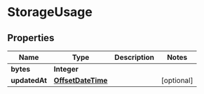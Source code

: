

# StorageUsage

## Properties

| Name | Type | Description | Notes |
| ------------ | ------------- | ------------- | ------------- |
| **bytes** | **Integer** |  |  |
| **updatedAt** | [**OffsetDateTime**](OffsetDateTime.md) |  |  [optional] |


